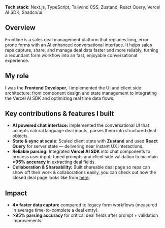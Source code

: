 **Tech stack:** Next.js, TypeScript, Tailwind CSS, Zustand, React Query, Vercel AI SDK, Shadcn/ui

## Overview

Frontline is a sales deal management platform that replaces long, error prone forms with an AI enhanced conversational interface. It helps sales reps capture, share, and manage deal data faster and more reliably, turning a redundant form workflow into an fast, enjoyable conversational experience.

## My role

I was the **Frontend Developer**, I implemented the UI and client side architecture: from component design and state management to integrating the Vercel AI SDK and optimizing real time data flows.

## Key contributions & features I built

- **AI powered chat interface:** Implemented the conversational UI that accepts natural language deal inputs, parses them into structured deal objects.
- **State & sync at scale:** Scaled client state with **Zustand** and used **React Query** for server state — delivering near instant UX interactions.
- **Reliable parsing:** Integrated **Vercel AI SDK** into chat components to process user input; tuned prompts and client side validation to maintain **>95% accuracy** in extracting deal fields.
- **Collaboration & Shareability:** Built shareable deal page so reps can show off their work & collaborations easily, you can check out how the closed deal page looks like from [here](https://frontline-app.vercel.app/mock-deal).


## Impact

- **4× faster data capture** compared to legacy form workflows (measured in average time-to-complete a deal entry).
- **>95% parsing accuracy** for critical deal fields after prompt + validation improvements.
